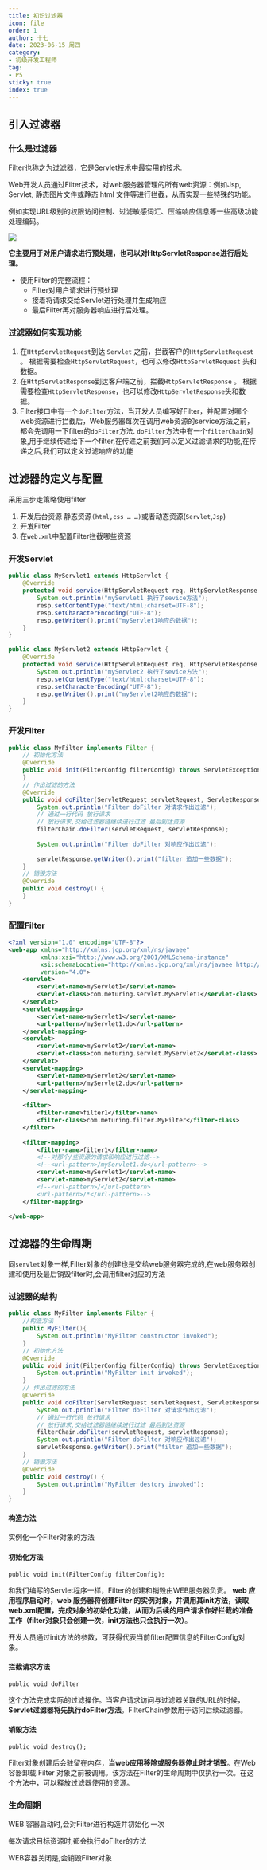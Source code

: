 ```yaml
---
title: 初识过滤器
icon: file
order: 1
author: 十七
date: 2023-06-15 周四
category:
- 初级开发工程师
tag:
- P5
sticky: true
index: true
---
```



## 引入过滤器

### 什么是过滤器

Filter也称之为过滤器，它是Servlet技术中最实用的技术.

Web开发人员通过Filter技术，对web服务器管理的所有web资源：例如Jsp, Servlet, 静态图片文件或静态 html 文件等进行拦截，从而实现一些特殊的功能。

例如实现URL级别的权限访问控制、过滤敏感词汇、压缩响应信息等一些高级功能 处理编码。

![](./assets/Pasted_image_20230405124141.png)

**它主要用于对用户请求进行预处理，也可以对HttpServletResponse进行后处理。** 

- 使用Filter的完整流程：
	- Filter对用户请求进行预处理
	- 接着将请求交给Servlet进行处理并生成响应
	- 最后Filter再对服务器响应进行后处理。

### 过滤器如何实现功能

1. 在`HttpServletRequest`到达 `Servlet` 之前，拦截客户的`HttpServletRequest` 。
   根据需要检查`HttpServletRequest`，也可以修改`HttpServletRequest` 头和数据。
2. 在`HttpServletResponse`到达客户端之前，拦截`HttpServletResponse` 。
   根据需要检查`HttpServletResponse`，也可以修改`HttpServletResponse`头和数据。
3. Filter接口中有一个`doFilter`方法，当开发人员编写好Filter，并配置对哪个web资源进行拦截后，Web服务器每次在调用web资源的service方法之前，都会先调用一下filter的`doFilter`方法.
   `doFilter`方法中有一个`filterChain`对象,用于继续传递给下一个filter,在传递之前我们可以定义过滤请求的功能,在传递之后,我们可以定义过滤响应的功能 

## 过滤器的定义与配置

采用三步走策略使用filter

1. 开发后台资源 静态资源`(html,css … …)`或者动态资源(`Servlet`,`Jsp`)
2. 开发Filter
3. 在`web.xml`中配置Filter拦截哪些资源

### 开发Servlet

```Java
public class MyServlet1 extends HttpServlet {
    @Override
    protected void service(HttpServletRequest req, HttpServletResponse resp) throws ServletException, IOException {
        System.out.println("myServlet1 执行了sevice方法");
        resp.setContentType("text/html;charset=UTF-8");
        resp.setCharacterEncoding("UTF-8");
        resp.getWriter().print("myServlet1响应的数据");
    }
}

```

```Java
public class MyServlet2 extends HttpServlet {
    @Override
    protected void service(HttpServletRequest req, HttpServletResponse resp) throws ServletException, IOException {
        System.out.println("myServlet2 执行了sevice方法");
        resp.setContentType("text/html;charset=UTF-8");
        resp.setCharacterEncoding("UTF-8");
        resp.getWriter().print("myServlet2响应的数据");
    }
}
```

### 开发Filter

```Java
public class MyFilter implements Filter {
    // 初始化方法
    @Override
    public void init(FilterConfig filterConfig) throws ServletException {
    }
    // 作出过滤的方法
    @Override
    public void doFilter(ServletRequest servletRequest, ServletResponse servletResponse, FilterChain filterChain) throws IOException, ServletException {
        System.out.println("Filter doFilter 对请求作出过滤");
        // 通过一行代码 放行请求
        // 放行请求,交给过滤器链继续进行过滤 最后到达资源
        filterChain.doFilter(servletRequest, servletResponse);
        
        System.out.println("Filter doFilter 对响应作出过滤");
        
        servletResponse.getWriter().print("filter 追加一些数据");
    }
    // 销毁方法
    @Override
    public void destroy() {
    }
}
```

### 配置Filter

```XML
<?xml version="1.0" encoding="UTF-8"?>
<web-app xmlns="http://xmlns.jcp.org/xml/ns/javaee"
         xmlns:xsi="http://www.w3.org/2001/XMLSchema-instance"
         xsi:schemaLocation="http://xmlns.jcp.org/xml/ns/javaee http://xmlns.jcp.org/xml/ns/javaee/web-app_4_0.xsd"
         version="4.0">
    <servlet>
        <servlet-name>myServlet1</servlet-name>
        <servlet-class>com.meturing.servlet.MyServlet1</servlet-class>
    </servlet>
    <servlet-mapping>
        <servlet-name>myServlet1</servlet-name>
        <url-pattern>/myServlet1.do</url-pattern>
    </servlet-mapping>
    <servlet>
        <servlet-name>myServlet2</servlet-name>
        <servlet-class>com.meturing.servlet.MyServlet2</servlet-class>
    </servlet>
    <servlet-mapping>
        <servlet-name>myServlet2</servlet-name>
        <url-pattern>/myServlet2.do</url-pattern>
    </servlet-mapping>
    
    <filter>
        <filter-name>filter1</filter-name>
        <filter-class>com.meturing.filter.MyFilter</filter-class>
    </filter>
    
    <filter-mapping>
        <filter-name>filter1</filter-name>
        <!--对那个/些资源的请求和响应进行过滤-->
        <!--<url-pattern>/myServlet1.do</url-pattern>-->
        <servlet-name>myServlet1</servlet-name>
        <servlet-name>myServlet2</servlet-name>
        <!--<url-pattern>/</url-pattern>
        <url-pattern>/*</url-pattern>-->
    </filter-mapping>
    
</web-app>
```


## 过滤器的生命周期

同`servlet`对象一样,Filter对象的创建也是交给web服务器完成的,在web服务器创建和使用及最后销毁filter时,会调用filter对应的方法

### 过滤器的结构

``` Java
public class MyFilter implements Filter {
	//构造方法
    public MyFilter(){
        System.out.println("MyFilter constructor invoked");
    }
    // 初始化方法
    @Override
    public void init(FilterConfig filterConfig) throws ServletException {
        System.out.println("MyFilter init invoked");
    }
    // 作出过滤的方法
    @Override
    public void doFilter(ServletRequest servletRequest, ServletResponse servletResponse, FilterChain filterChain) throws IOException, ServletException {
        System.out.println("Filter doFilter 对请求作出过滤");
        // 通过一行代码 放行请求
        // 放行请求,交给过滤器链继续进行过滤 最后到达资源
        filterChain.doFilter(servletRequest, servletResponse);
        System.out.println("Filter doFilter 对响应作出过滤");
        servletResponse.getWriter().print("filter 追加一些数据");
    }
    // 销毁方法
    @Override
    public void destroy() {
        System.out.println("MyFilter destory invoked");
    }
}

```

#### 构造方法

实例化一个Filter对象的方法

#### 初始化方法

`public void init(FilterConfig filterConfig);`

和我们编写的Servlet程序一样，Filter的创建和销毁由WEB服务器负责。 **web 应用程序启动时，web 服务器将创建Filter 的实例对象，并调用其init方法，读取web.xml配置，完成对象的初始化功能，从而为后续的用户请求作好拦截的准备工作（filter对象只会创建一次，init方法也只会执行一次）**。

开发人员通过init方法的参数，可获得代表当前filter配置信息的FilterConfig对象。

#### 拦截请求方法

`public void doFilter`

这个方法完成实际的过滤操作。当客户请求访问与过滤器关联的URL的时候，**Servlet过滤器将先执行doFilter方法**。FilterChain参数用于访问后续过滤器。

#### 销毁方法

`public void destroy();`

Filter对象创建后会驻留在内存，**当web应用移除或服务器停止时才销毁**。在Web容器卸载 Filter 对象之前被调用。该方法在Filter的生命周期中仅执行一次。在这个方法中，可以释放过滤器使用的资源。

### 生命周期

WEB 容器启动时,会对Filter进行构造并初始化 一次

每次请求目标资源时,都会执行doFilter的方法

WEB容器关闭是,会销毁Filter对象